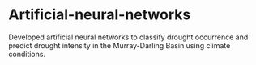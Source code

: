 # Artificial-neural-networks

Developed artificial neural networks to classify drought occurrence and predict drought intensity in the Murray-Darling Basin using climate conditions.
